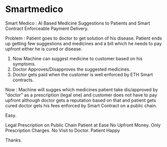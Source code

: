 # Smartmedico
Smart Medico : AI Based Medicine Suggestions to Patients and Smart Contract Enforceable Payment Delivery.

Problem : Patient goes to doctor to get solution of his disease.
Patient ends up getting few suggestions and medicines and a bill which he needs to pay upfront either he is cured or disease.

1. Now Machine can suggest medicine to customer based on his symptoms.
2. Doctor Approves/Disapproves the suggested medicines.
3. Doctor gets paid when the customer is well enforced by ETH Smart contracts.

Now : Machine will sugges which medicines patient take dis/approved by "doctor" as a prescription (legal one) and customer does not have to pay upfront 
although doctor gets a reputation based on that and patient gets cured doctor gets his fees enforced by Smart Contract on a public chain.

Easy.

Legal Prescription on Public Chain
Patient at Ease No Upfront Money.
Only Prescription Charges.
No Visit to Doctor.
Patient Happy 

Thanks.



